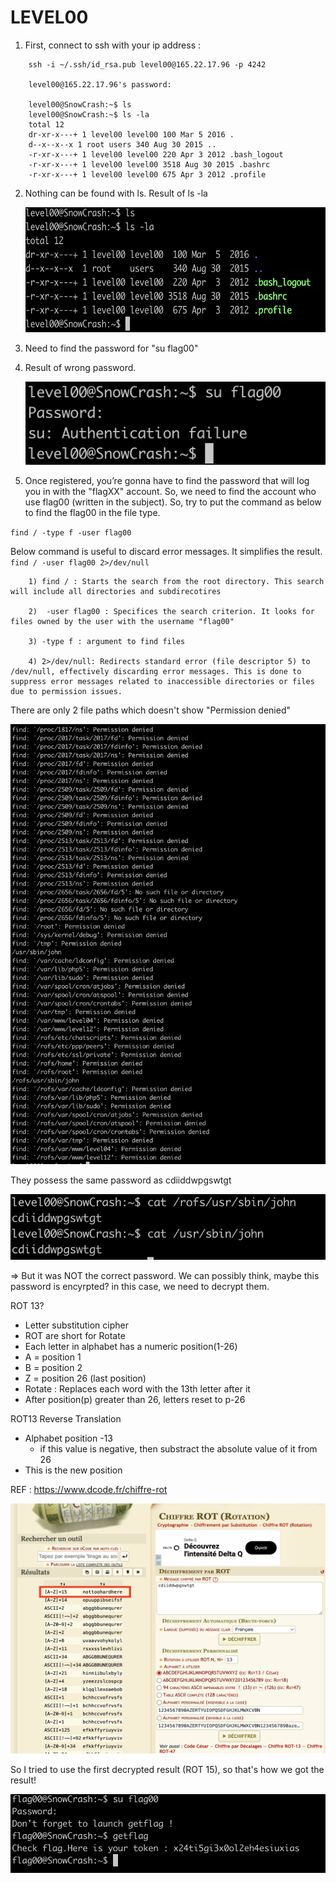 # LEVEL00

1.  First, connect to ssh with your ip address :

```
    ssh -i ~/.ssh/id_rsa.pub level00@165.22.17.96 -p 4242

    level00@165.22.17.96's password:

    level00@SnowCrash:~$ ls
    level00@SnowCrash:~$ ls -la
    total 12
    dr-xr-x---+ 1 level00 level00 100 Mar 5 2016 .
    d--x--x--x 1 root users 340 Aug 30 2015 ..
    -r-xr-x---+ 1 level00 level00 220 Apr 3 2012 .bash_logout
    -r-xr-x---+ 1 level00 level00 3518 Aug 30 2015 .bashrc
    -r-xr-x---+ 1 level00 level00 675 Apr 3 2012 .profile
```

2.  Nothing can be found with ls.
    Result of ls -la

    <img src="image-1.png" width="700px" height="200px"></img>

3.  Need to find the password for "su flag00"

4.  Result of wrong password.

    ![Alt text](image-2.png)

5.  Once registered, you’re gonna have to find the password that will log you in with
    the "flagXX" account. So, we need to find the account who use flag00 (written in the subject). So, try to put the command as below to find the flag00 in the file type.

`find / -type f -user flag00`

Below command is useful to discard error messages. It simplifies the result.
`find / -user flag00 2>/dev/null`

```
    1) find / : Starts the search from the root directory. This search will include all directories and subdirecotires

    2)  -user flag00 : Specifices the search criterion. It looks for files owned by the user with the username "flag00"

    3) -type f : argument to find files

    4) 2>/dev/null: Redirects standard error (file descriptor 5) to /dev/null, effectively discarding error messages. This is done to suppress error messages related to inaccessible directories or files due to permission issues.
```

There are only 2 file paths which doesn't show "Permission denied"

![Alt text](image-3.png)

They possess the same password as cdiiddwpgswtgt

![Alt text](image-4.png)

=> But it was NOT the correct password. We can possibly think, maybe this password is encyrpted? in this case, we need to decrypt them.

ROT 13?

- Letter substitution cipher
- ROT are short for Rotate
- Each letter in alphabet has a numeric position(1-26)
- A = position 1
- B = position 2
- Z = position 26 (last position)
- Rotate : Replaces each word with the 13th letter after it
- After position(p) greater than 26, letters reset to p-26

ROT13 Reverse Translation

- Alphabet position -13
  - if this value is negative, then substract the absolute value of it from 26
- This is the new position

REF : <https://www.dcode.fr/chiffre-rot>

<img src="image-6.png" width="700px" height="400px"></img>

So I tried to use the first decrypted result (ROT 15), so that's how we got the result!

![Alt text](image-5.png)
